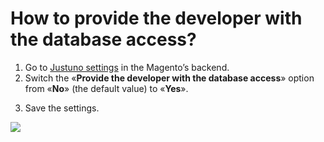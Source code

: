 <h1 id='h'>How to provide the developer with the database access?</h1>

1. Go to [Justuno settings](https://github.com/justuno-com/m2/blob/master/doc/settings.md#h) in the Magento’s backend.
2. Switch the «**Provide the developer with the database access**» option from «**No**» (the default value) to «**Yes**».
3) Save the settings.

![](https://mage2.pro/uploads/default/original/2X/c/c41eea98e8a46b9aa075c0aaf7fbf5552b31c14f.png)